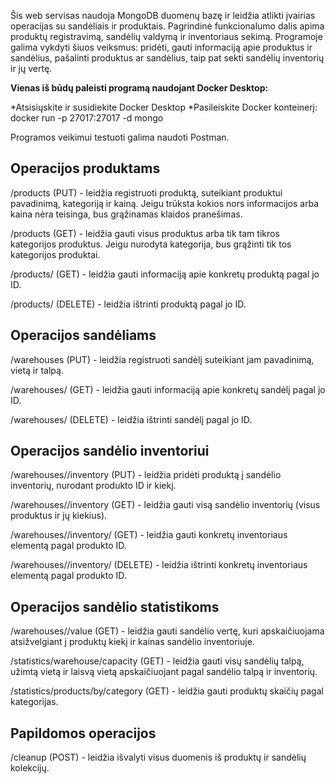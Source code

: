 Šis web servisas naudoja MongoDB duomenų bazę ir leidžia atlikti įvairias operacijas su sandėliais ir produktais. 
Pagrindinė funkcionalumo dalis apima produktų registravimą, sandėlių valdymą ir inventoriaus sekimą.
Programoje galima vykdyti šiuos veiksmus: pridėti, 
gauti informaciją apie produktus ir sandėlius, pašalinti produktus ar sandėlius, taip pat sekti sandėlių inventorių ir jų vertę.

**Vienas iš būdų paleisti programą naudojant Docker Desktop:**

*Atsisiųskite ir susidiekite Docker Desktop
*Pasileiskite Docker konteinerį: docker run -p 27017:27017 -d mongo

Programos veikimui testuoti galima naudoti Postman.

## **Operacijos produktams**
/products (PUT) - leidžia registruoti produktą, suteikiant produktui pavadinimą, kategoriją ir kainą. Jeigu trūksta kokios nors informacijos arba kaina nėra teisinga, bus grąžinamas klaidos pranešimas.

/products (GET) - leidžia gauti visus produktus arba tik tam tikros kategorijos produktus. Jeigu nurodyta kategorija, bus grąžinti tik tos kategorijos produktai.

/products/<productId> (GET) - leidžia gauti informaciją apie konkretų produktą pagal jo ID.

/products/<productId> (DELETE) - leidžia ištrinti produktą pagal jo ID.

## **Operacijos sandėliams**
/warehouses (PUT) - leidžia registruoti sandėlį suteikiant jam pavadinimą, vietą ir talpą.

/warehouses/<warehouseId> (GET) - leidžia gauti informaciją apie konkretų sandėlį pagal jo ID.

/warehouses/<warehouseId> (DELETE) - leidžia ištrinti sandėlį pagal jo ID.

## **Operacijos sandėlio inventoriui**

/warehouses/<warehouseId>/inventory (PUT) - leidžia pridėti produktą į sandėlio inventorių, nurodant produkto ID ir kiekį.

/warehouses/<warehouseId>/inventory (GET) - leidžia gauti visą sandėlio inventorių (visus produktus ir jų kiekius).

/warehouses/<warehouseId>/inventory/<inventoryId> (GET) - leidžia gauti konkretų inventoriaus elementą pagal produkto ID.

/warehouses/<warehouseId>/inventory/<inventoryId> (DELETE) - leidžia ištrinti konkretų inventoriaus elementą pagal produkto ID.

## **Operacijos sandėlio statistikoms**

/warehouses/<warehouseId>/value (GET) - leidžia gauti sandėlio vertę, kuri apskaičiuojama atsižvelgiant į produktų kiekį ir kainas sandėlio inventoriuje.

/statistics/warehouse/capacity (GET) - leidžia gauti visų sandėlių talpą, užimtą vietą ir laisvą vietą apskaičiuojant pagal sandėlio talpą ir inventorių.

/statistics/products/by/category (GET) - leidžia gauti produktų skaičių pagal kategorijas.

## **Papildomos operacijos**
/cleanup (POST) - leidžia išvalyti visus duomenis iš produktų ir sandėlių kolekcijų.


